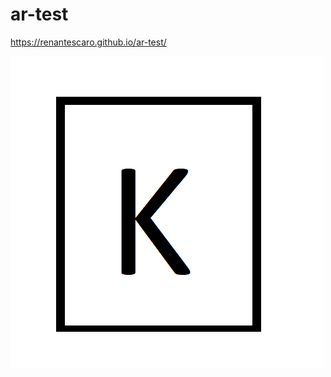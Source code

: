 # ar-test

https://renantescaro.github.io/ar-test/

![Print](https://github.com/renantescaro/ar-test/blob/master/teste_ar.png)
